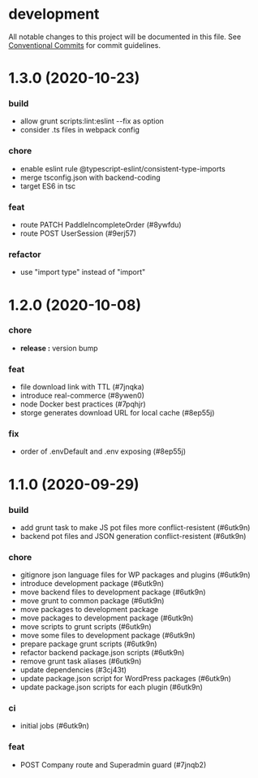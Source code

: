 # development

All notable changes to this project will be documented in this file.
See [Conventional Commits](https://conventionalcommits.org) for commit guidelines.

# 1.3.0 (2020-10-23)


### build

* allow grunt scripts:lint:eslint --fix as option
* consider .ts files in webpack config


### chore

* enable eslint rule @typescript-eslint/consistent-type-imports
* merge tsconfig.json with backend-coding
* target ES6 in tsc


### feat

* route PATCH PaddleIncompleteOrder (#8ywfdu)
* route POST UserSession (#9erj57)


### refactor

* use "import type" instead of "import"





# 1.2.0 (2020-10-08)


### chore

* **release :** version bump


### feat

* file download link with TTL (#7jnqka)
* introduce real-commerce (#8ywen0)
* node Docker best practices (#7pqhjr)
* storge generates download URL for local cache (#8ep55j)


### fix

* order of .envDefault and .env exposing (#8ep55j)





# 1.1.0 (2020-09-29)


### build

* add grunt task to make JS pot files more conflict-resistent (#6utk9n)
* backend pot files and JSON generation conflict-resistent (#6utk9n)


### chore

* gitignore json language files for WP packages and plugins (#6utk9n)
* introduce development package (#6utk9n)
* move backend files to development package (#6utk9n)
* move grunt to common package (#6utk9n)
* move packages to development package
* move packages to development package (#6utk9n)
* move scripts to grunt scripts (#6utk9n)
* move some files to development package (#6utk9n)
* prepare package grunt scripts (#6utk9n)
* refactor backend package.json scripts (#6utk9n)
* remove grunt task aliases (#6utk9n)
* update dependencies (#3cj43t)
* update package.json script for WordPress packages (#6utk9n)
* update package.json scripts for each plugin (#6utk9n)


### ci

* initial jobs (#6utk9n)


### feat

* POST Company route and Superadmin guard (#7jnqb2)
